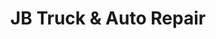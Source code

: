 ---
title: "JB Truck & Auto Repair"
url: /mahanoy-city/jb-truck-and-auto-repair/
shop: car repair
---